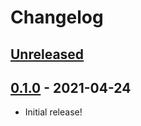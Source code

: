 # Changelog

## [Unreleased]

## [0.1.0] - 2021-04-24
- Initial release!

<!-- -->
[Unreleased]: https://github.com/ok-nick/liter/compare/0.1.0...HEAD
[0.1.0]: https://github.com/ok-nick/liter/releases/tag/0.1.0
